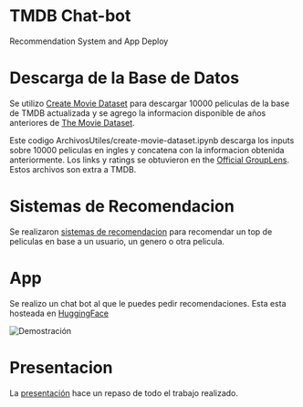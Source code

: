 # TMDB Chat-bot
 Recommendation System and App Deploy

# Descarga de la Base de Datos
Se utilizo [Create Movie Dataset](https://www.kaggle.com/code/abhakta47/create-movie-dataset/notebook) para descargar 10000 peliculas de la base de TMDB actualizada y se agrego la informacion disponible de años anteriores de [The Movie Dataset](https://www.kaggle.com/datasets/rounakbanik/the-movies-dataset).

Este codigo ArchivosUtiles/create-movie-dataset.ipynb descarga los inputs sobre 10000 peliculas en ingles y concatena con la informacion obtenida anteriormente. Los links y ratings se obtuvieron en the [Official GroupLens](https://grouplens.org/datasets/movielens/latest/). Estos archivos son extra a TMDB. 

# Sistemas de Recomendacion
Se realizaron [sistemas de recomendacion](https://github.com/abrilnoguera/Trabajo2APA/blob/main/RecomendationSystems.ipynb) para recomendar un top de peliculas en base a un usuario, un genero o otra pelicula. 

# App
Se realizo un chat bot al que le puedes pedir recomendaciones. Esta esta hosteada en [HuggingFace](https://huggingface.co/spaces/abrilnoguera/TrabajoAPA)

![Demostración](https://media4.giphy.com/media/v1.Y2lkPTc5MGI3NjExOW5tdDFwNm51azh2ZDduaHRsOHBrbW8yNThidHJsMzU2Nmlvb243eCZlcD12MV9pbnRlcm5hbF9naWZfYnlfaWQmY3Q9Zw/6tJEeftnUgWhM0U0kQ/giphy.gif)

# Presentacion
La [presentación](https://www.canva.com/design/DAF1fhsBoh0/ZApKr6LK6evA0EUBsxVxYg/edit?utm_content=DAF1fhsBoh0&utm_campaign=designshare&utm_medium=link2&utm_source=sharebutton) hace un repaso de todo el trabajo realizado. 
